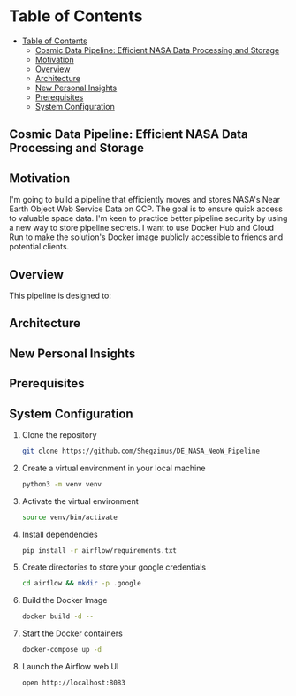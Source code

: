 # Table of Contents

- [Table of Contents](#table-of-contents)
  - [Cosmic Data Pipeline: Efficient NASA Data Processing and Storage](#cosmic-data-pipeline-efficient-nasa-data-processing-and-storage)
  - [Motivation](#motivation)
  - [Overview](#overview)
  - [Architecture](#architecture)
  - [New Personal Insights](#new-personal-insights)
  - [Prerequisites](#prerequisites)
  - [System Configuration](#system-configuration)

## Cosmic Data Pipeline: Efficient NASA Data Processing and Storage


## Motivation
I'm going to build a pipeline that efficiently moves and stores NASA's Near Earth Object Web Service Data on GCP. The goal is to ensure quick access to valuable space data. I'm keen to practice better pipeline security by using a new way to store pipeline secrets. I want to use Docker Hub and Cloud Run to make the solution's Docker image publicly accessible to friends and potential clients.

## Overview
This pipeline is designed to:


## Architecture



## New Personal Insights






## Prerequisites






## System Configuration
1. Clone the repository
    ```bash
    git clone https://github.com/Shegzimus/DE_NASA_NeoW_Pipeline
    ```

2. Create a virtual environment in your local machine
    ```bash
    python3 -m venv venv
    ```


3. Activate the virtual environment
    ```bash
    source venv/bin/activate
    ```

4. Install dependencies
   ```bash
   pip install -r airflow/requirements.txt
   ```

5. Create directories to store your google credentials
   ```bash
   cd airflow && mkdir -p .google

   ```






9.  Build the Docker Image
    ```bash
    docker build -d --
    ```

10. Start the Docker containers
    ```bash
    docker-compose up -d
    ```

11. Launch the Airflow web UI
    ```bash
    open http://localhost:8083